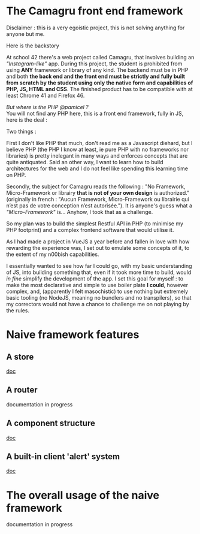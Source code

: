 # The Camagru front end framework

Disclaimer : this is a very egoistic project, this is not solving anything for anyone but me.

Here is the backstory

At school 42 there's a web project called Camagru, that involves building an _"Instagram-like"_ app. During this project, the student is prohibited from using __ANY__ framework or library of any kind. The backend must be in PHP and both __the back end and the front end must be strictly and fully built from scratch by the student using only the native form and capabilities of PHP, JS, HTML and CSS__. The finished product has to be compatible with at least Chrome 41 and Firefox 46.

_But where is the PHP @pamicel ?_<br>
You will not find any PHP here, this is a front end framework, fully in JS, here is the deal :

Two things :

First I don't like PHP that much, don't read me as a Javascript diehard, but I believe PHP (the PHP I know at least, ie pure PHP with no frameworks nor libraries) is pretty inelegant in many ways and enforces concepts that are quite antiquated. Said an other way, I want to learn how to build architectures for the web and I do not feel like spending this learning time on PHP.

Secondly, the subject for Camagru reads the following : "No Framework, Micro-Framework or librairy __that is not of your own design__ is authorized." (originally in french : "Aucun Framework, Micro-Framework ou librairie qui n’est pas de votre conception n’est autorisée."). It is anyone's guess what a _"Micro-Framework"_ is... Anyhow, I took that as a challenge.

So my plan was to build the simplest Restful API in PHP (to minimise my PHP footprint) and a complex frontend software that would utilise it.

As I had made a project in VueJS a year before and fallen in love with how rewarding the experience was, I set out to emulate some concepts of it, to the extent of my n00bish capabilities.

I essentially wanted to see how far I could go, with my basic understanding of JS, into building something that, even if it took more time to build, would _in fine_ simplify the development of the app. I set this goal for myself : to make the most declarative and simple to use boiler plate **I could**, however complex, and, (apparently I felt masochistic) to use nothing but extremely basic tooling (no NodeJS, meaning no bundlers and no transpilers), so that my correctors would not have a chance to challenge me on not playing by the rules.

# Naive framework features

## A store
[doc](doc_STORE_how-the-store-works.md)

## A router
documentation in progress

## A component structure
[doc](doc_COMPONENTS.md)

## A built-in client 'alert' system
[doc](doc_ALERTS_how-alerts-work.md)


# The overall usage of the naive framework

documentation in progress
